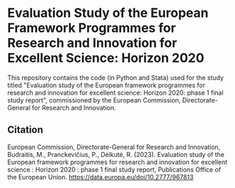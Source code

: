 # Evaluation Study of the European Framework Programmes for Research and Innovation for Excellent Science: Horizon 2020

This repository contains the code (in Python and Stata) used for the study titled "Evaluation study of the European framework programmes for research and innovation for excellent science: Horizon 2020: phase 1 final study report", commissioned by the European Commission, Directorate-General for Research and Innovation.

## Citation
European Commission, Directorate-General for Research and Innovation, Budraitis, M., Pranckevičius, P., Dėlkutė, R. (2023). Evaluation study of the European framework programmes for research and innovation for excellent science : Horizon 2020 : phase 1 final study report, Publications Office of the European Union. https://data.europa.eu/doi/10.2777/967813
